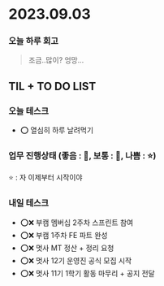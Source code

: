 # 2023.09.03

### 오늘 하루 회고

> 조금..많이? 엉망...

## TIL + TO DO LIST

### 오늘 테스크

- ⭕ 열심히 하루 날려먹기

### 업무 진행상태 (좋음 : 🌠, 보통 : 🌟, 나쁨 : ⭐)

⭐ : 자 이제부터 시작이야

### 내일 테스크

- ⭕❌ 부캠 멤버십 2주차 스프린트 참여
- ⭕❌ 부캠 1주차 FE 파트 완성
- ⭕❌ 멋사 MT 정산 + 정리 요청
- ⭕❌ 멋사 12기 운영진 공식 모집 시작
- ⭕❌ 멋사 11기 1학기 활동 마무리 + 공지 전달
